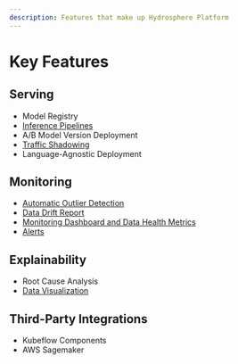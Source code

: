 ```yaml
---
description: Features that make up Hydrosphere Platform
---
```


# Key Features

## Serving

* Model Registry
* [Inference Pipelines](inference-pipelines.md)
* A/B Model Version Deployment
* [Traffic Shadowing](traffic-shadowing.md)
* Language-Agnostic Deployment

## Monitoring

* [Automatic Outlier Detection](automatic-outlier-detection.md)
* [Data Drift Report](data-drift-report.md)
* [Monitoring Dashboard and Data Health Metrics](monitoring-dashboard.md)
* [Alerts](alerts.md)

## Explainability

* Root Cause Analysis
* [Data Visualization ](data-vizualization.md)

## Third-Party Integrations

* Kubeflow Components
* AWS Sagemaker



